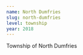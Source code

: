 ```yaml
---
name: North Dumfries
slug: north-dumfries
level: township
year: 2018
---
```

Township of North Dumfries
